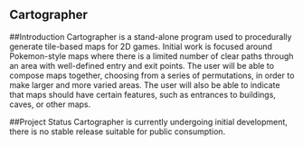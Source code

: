 Cartographer
------------

##Introduction
Cartographer is a stand-alone program used to procedurally generate tile-based maps for 2D games.
Initial work is focused around Pokemon-style maps where there is a limited number of clear paths
through an area with well-defined entry and exit points. The user will be able to compose maps
together, choosing from a series of permutations, in order to make larger and more varied areas.
The user will also be able to indicate that maps should have certain features, such as entrances 
to buildings, caves, or other maps. 

##Project Status
Cartographer is currently undergoing initial development, there is no stable release suitable for
public consumption. 
